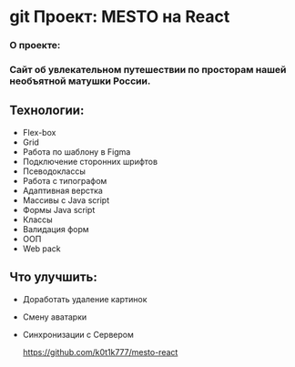 # 	   git	Проект: MESTO на React

### О проекте:

### 	Сайт об увлекательном путешествии по просторам нашей необъятной матушки России.

## **Технологии:**

- Flex-box
- Grid
- Работа по шаблону в Figma
- Подключение сторонних шрифтов
- Псеводоклассы
- Работа с типографом
- Адаптивная верстка
- Массивы с Java script
- Формы Java script
- Классы
- Валидация форм
- ООП
- Web pack

## Что улучшить:

* Доработать удаление картинок
* Смену аватарки
* Синхронизации с Сервером

  https://github.com/k0t1k777/mesto-react